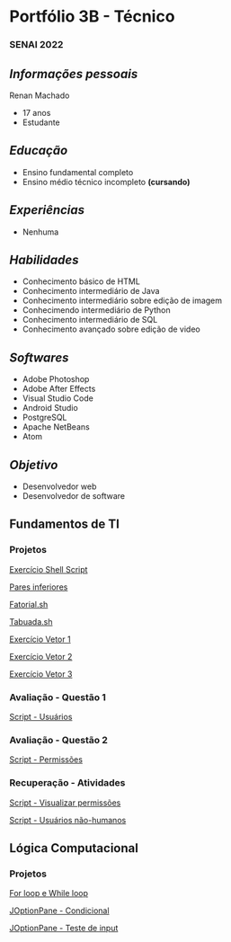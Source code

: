 # Portfólio 3B - Técnico
### SENAI 2022

## <i><b>Informações pessoais</b></i>

Renan Machado
- 17 anos
- Estudante

## <i><b>Educação</b></i>

- Ensino fundamental completo
- Ensino médio técnico incompleto <b>(cursando)</b>

## <i><b>Experiências</b></i>

- Nenhuma

## <i><b>Habilidades</b></i>

- Conhecimento básico de HTML
- Conhecimento intermediário de Java
- Conhecimento intermediário sobre edição de imagem
- Conhecimendo intermediário de Python
- Conhecimento intermediário de SQL
- Conhecimento avançado sobre edição de video

## <i><b>Softwares</b></i>

- Adobe Photoshop
- Adobe After Effects
- Visual Studio Code
- Android Studio
- PostgreSQL
- Apache NetBeans
- Atom

## <i><b>Objetivo </b></i>

- Desenvolvedor web
- Desenvolvedor de software

## Fundamentos de TI
### Projetos

[ Exercício Shell Script ](Fundamentos_TI/exercicioShell.sh)

[ Pares inferiores ](Fundamentos_TI/paresinf.sh)

[ Fatorial.sh ](Fundamentos_TI/fatorial.sh)

[ Tabuada.sh ](Fundamentos_TI/tabuada.sh)

[ Exercício Vetor 1 ](Fundamentos_TI/vetor1.sh)

[ Exercício Vetor 2 ](Fundamentos_TI/vetor2.sh)

[ Exercício Vetor 3 ](Fundamentos_TI/vetor3.sh)

### Avaliação - Questão 1
[ Script - Usuários ](Fundamentos_TI/exemplos/questao1.sh)

### Avaliação - Questão 2
[Script - Permissões](Fundamentos_TI/exemplos/questao2.sh)

### Recuperação - Atividades
[Script - Visualizar permissões](Fundamentos_TI/avaliacao_pratica/rec1.sh)

[Script - Usuários não-humanos](Fundamentos_TI/avaliacao_pratica/rec2.sh)

## Lógica Computacional
### Projetos

[ For loop e While loop ](Lógica_Computacional/senai3.java)

[ JOptionPane - Condicional ](Lógica_Computacional/senai4.java)

[ JOptionPane - Teste de input ](Lógica_Computacional/senai5.java)
